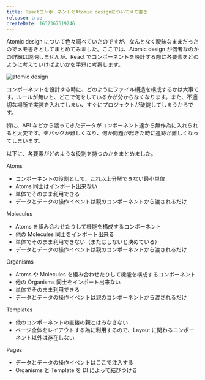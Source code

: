 ```yaml
---
title: ReactコンポーネントとAtomic designについてメモ書き
release: true
createDate: 1632367519246
---
```


Atomic design について色々調べていたのですが、なんとなく曖昧なままだったのでメモ書きとしてまとめてみました。ここでは、Atomic design が何者なのかの詳細は説明しませんが、React でコンポーネントを設計する際に各要素をどのように考えていけばよいかを手短に考察します。

![atomic design](https://firebasestorage.googleapis.com/v0/b/hosonokotaro-blog.appspot.com/o/public%2Fimages%2FTyGYxlI036FvQE9Oo1Un%2Fatomic-design.png?alt=media&token=ab9e8277-6046-4b08-949d-b89664eb06f0)

コンポーネントを設計する時に、どのようにファイル構造を構成するかは大事です。ルールが無いと、どこで何をしているかが分からなくなります。また、不適切な場所で実装を入れてしまい、すぐにプロジェクトが破綻してしまうからです。

特に、API などから渡ってきたデータがコンポーネント達から無作為に入れられると大変です。デバッグが難しくなり、何か問題が起きた時に追跡が難しくなってしまいます。

以下に、各要素がどのような役割を持つのかをまとめました。

Atoms

- コンポーネントの役割として、これ以上分解できない最小単位
- Atoms 同士はインポート出来ない
- 単体でそのまま利用できる
- データとデータの操作イベントは親のコンポーネントから渡されるだけ

Molecules

- Atoms を組み合わせたりして機能を構成するコンポーネント
- 他の Molecules 同士をインポート出来る
- 単体でそのまま利用できない（またはしないと決めている）
- データとデータの操作イベントは親のコンポーネントから渡されるだけ

Organisms

- Atoms や Molecules を組み合わせたりして機能を構成するコンポーネント
- 他の Organisms 同士をインポート出来ない
- 単体でそのまま利用できる
- データとデータの操作イベントは親のコンポーネントから渡されるだけ

Templates

- 他のコンポーネントの直接の親とはみなさない
- ページ全体をレイアウトする為に利用するので、Layout に関わるコンポーネント以外は存在しない

Pages

- データとデータの操作イベントはここで注入する
- Organisms と Template を DI によって結びつける

